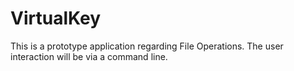 # VirtualKey

This is a prototype application regarding File Operations. The user interaction will be via a command line.
